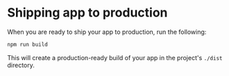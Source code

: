 # Shipping app to production
When you are ready to ship your app to production, run the following:

```cmd
npm run build
```
This will create a production-ready build of your app in the project's `./dist` directory.